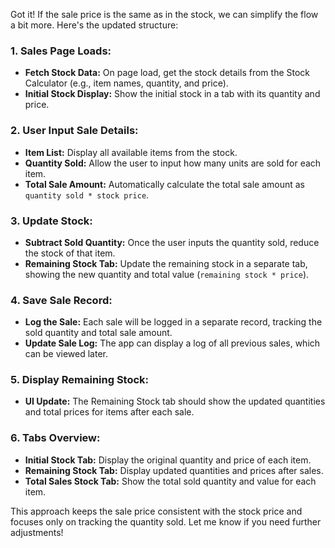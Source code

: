 Got it! If the sale price is the same as in the stock, we can simplify the flow a bit more. Here's the updated structure:

### 1. **Sales Page Loads:**
   - **Fetch Stock Data:** On page load, get the stock details from the Stock Calculator (e.g., item names, quantity, and price).
   - **Initial Stock Display:** Show the initial stock in a tab with its quantity and price.

### 2. **User Input Sale Details:**
   - **Item List:** Display all available items from the stock.
   - **Quantity Sold:** Allow the user to input how many units are sold for each item.
   - **Total Sale Amount:** Automatically calculate the total sale amount as `quantity sold * stock price`.

### 3. **Update Stock:**
   - **Subtract Sold Quantity:** Once the user inputs the quantity sold, reduce the stock of that item.
   - **Remaining Stock Tab:** Update the remaining stock in a separate tab, showing the new quantity and total value (`remaining stock * price`).

### 4. **Save Sale Record:**
   - **Log the Sale:** Each sale will be logged in a separate record, tracking the sold quantity and total sale amount.
   - **Update Sale Log:** The app can display a log of all previous sales, which can be viewed later.

### 5. **Display Remaining Stock:**
   - **UI Update:** The Remaining Stock tab should show the updated quantities and total prices for items after each sale.

### 6. **Tabs Overview:**
   - **Initial Stock Tab:** Display the original quantity and price of each item.
   - **Remaining Stock Tab:** Display updated quantities and prices after sales.
   - **Total Sales Stock Tab:** Show the total sold quantity and value for each item.

This approach keeps the sale price consistent with the stock price and focuses only on tracking the quantity sold. Let me know if you need further adjustments!
